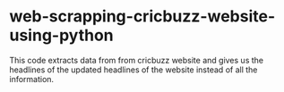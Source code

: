 # web-scrapping-cricbuzz-website-using-python
This code extracts data from from cricbuzz website and gives us the headlines of the updated headlines of the website instead of all the information. 

